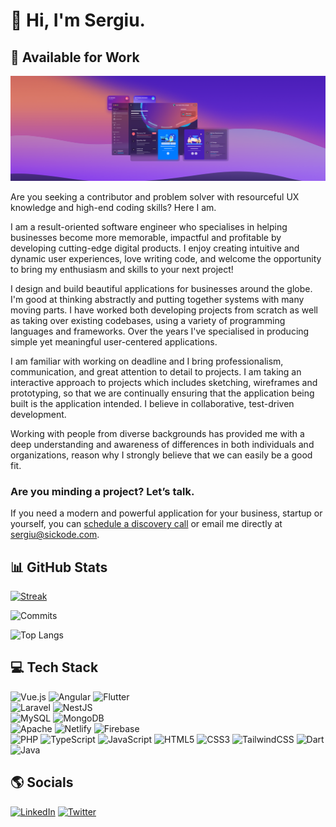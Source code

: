 # 👋 Hi, I'm Sergiu.

## 💼 Available for Work

<a href="https://sickode.com">
  <img src="https://raw.githubusercontent.com/sergiuwaxmann/sergiuwaxmann/master/assets/header.png">
</a>

Are you seeking a contributor and problem solver with resourceful UX knowledge and high-end coding skills? Here I am.

I am a result-oriented software engineer who specialises in helping businesses become more memorable, impactful and profitable by developing cutting-edge digital products. I enjoy creating intuitive and dynamic user experiences, love writing code, and welcome the opportunity to bring my enthusiasm and skills to your next project!

I design and build beautiful applications for businesses around the globe. I'm good at thinking abstractly and putting together systems with many moving parts. I have worked both developing projects from scratch as well as taking over existing codebases, using a variety of programming languages and frameworks. Over the years I've specialised in producing simple yet meaningful user-centered applications.

I am familiar with working on deadline and I bring professionalism, communication, and great attention to detail to projects. I am taking an interactive approach to projects which includes sketching, wireframes and prototyping, so that we are continually ensuring that the application being built is the application intended. I believe in collaborative, test-driven development.

Working with people from diverse backgrounds has provided me with a deep understanding and awareness of differences in both individuals and organizations, reason why I strongly believe that we can easily be a good fit.

### Are you minding a project? Let’s talk.

If you need a modern and powerful application for your business, startup or yourself, you can <a href="https://sickode.com">schedule a discovery call</a> or email me directly at <a href="mailto:sergiu@sickode.com?subject=Let's%20talk">sergiu@sickode.com</a>.

## 📊 GitHub Stats

[![Streak](https://github-readme-streak-stats.herokuapp.com?user=sergiuwaxmann&hide_border=true&border_radius=10&date_format=j%20M%5B%20Y%5D&background=0F172A&ring=3B82F6&fire=3B82F6&currStreakNum=F8FAFC&sideNums=F8FAFC&currStreakLabel=F8FAFC&sideLabels=F8FAFC&dates=F8FAFC&stroke=0F172A)](https://git.io/streak-stats)

![Commits](https://sickodewebdesign-github-readme-stats.vercel.app/api?username=sergiuwaxmann&hide=stars,prs,issues,contribs&include_all_commits=true&count_private=true&bg_color=0F172A&title_color=3B82F6&text_color=F8FAFC&show_icons=true&icon_color=3B82F6&border_radius=10&hide_title=true&hide_border=true)

![Top Langs](https://sickodewebdesign-github-readme-stats.vercel.app/api/top-langs/?username=sergiuwaxmann&layout=compact&bg_color=0F172A&title_color=3B82F6&text_color=F8FAFC&border_radius=10&hide_title=true&hide_border=true)

## 💻 Tech Stack

![Vue.js](https://img.shields.io/badge/vuejs-%2335495e.svg?style=for-the-badge&logo=vuedotjs&logoColor=%234FC08D)
![Angular](https://img.shields.io/badge/angular-%23DD0031.svg?style=for-the-badge&logo=angular&logoColor=white)
![Flutter](https://img.shields.io/badge/Flutter-%2302569B.svg?style=for-the-badge&logo=Flutter&logoColor=white)
<br>
![Laravel](https://img.shields.io/badge/laravel-%23FF2D20.svg?style=for-the-badge&logo=laravel&logoColor=white)
![NestJS](https://img.shields.io/badge/nestjs-%23E0234E.svg?style=for-the-badge&logo=nestjs&logoColor=white)
<br>
![MySQL](https://img.shields.io/badge/mysql-%2300f.svg?style=for-the-badge&logo=mysql&logoColor=white)
![MongoDB](https://img.shields.io/badge/MongoDB-%234ea94b.svg?style=for-the-badge&logo=mongodb&logoColor=white)
<br>
![Apache](https://img.shields.io/badge/apache-%23D42029.svg?style=for-the-badge&logo=apache&logoColor=white)
![Netlify](https://img.shields.io/badge/netlify-%23000000.svg?style=for-the-badge&logo=netlify&logoColor=#00C7B7)
![Firebase](https://img.shields.io/badge/firebase-%23039BE5.svg?style=for-the-badge&logo=firebase)
<br>
![PHP](https://img.shields.io/badge/php-%23777BB4.svg?style=for-the-badge&logo=php&logoColor=white)
![TypeScript](https://img.shields.io/badge/typescript-%23007ACC.svg?style=for-the-badge&logo=typescript&logoColor=white)
![JavaScript](https://img.shields.io/badge/javascript-%23323330.svg?style=for-the-badge&logo=javascript&logoColor=%23F7DF1E)
![HTML5](https://img.shields.io/badge/html5-%23E34F26.svg?style=for-the-badge&logo=html5&logoColor=white)
![CSS3](https://img.shields.io/badge/css3-%231572B6.svg?style=for-the-badge&logo=css3&logoColor=white)
![TailwindCSS](https://img.shields.io/badge/tailwindcss-%2338B2AC.svg?style=for-the-badge&logo=tailwind-css&logoColor=white)
![Dart](https://img.shields.io/badge/dart-%230175C2.svg?style=for-the-badge&logo=dart&logoColor=white)
![Java](https://img.shields.io/badge/java-%23ED8B00.svg?style=for-the-badge&logo=java&logoColor=white)

## 🌎 Socials

[![LinkedIn](https://img.shields.io/badge/LinkedIn-%230077B5.svg?logo=linkedin&logoColor=white)](https://linkedin.com/in/sergiuwaxmann)
[![Twitter](https://img.shields.io/badge/Twitter-%231DA1F2.svg?logo=Twitter&logoColor=white)](https://twitter.com/sergiuwaxmann)
